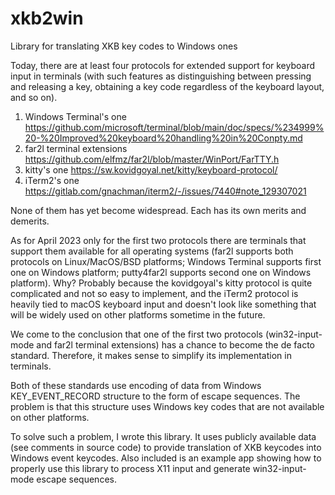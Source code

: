 # xkb2win
Library for translating XKB key codes to Windows ones

Today, there are at least four protocols for extended support for keyboard input in terminals (with such features as distinguishing between pressing and releasing a key, obtaining a key code regardless of the keyboard layout, and so on).

1. Windows Terminal's one
https://github.com/microsoft/terminal/blob/main/doc/specs/%234999%20-%20Improved%20keyboard%20handling%20in%20Conpty.md
2. far2l terminal extensions
https://github.com/elfmz/far2l/blob/master/WinPort/FarTTY.h
3. kitty's one
https://sw.kovidgoyal.net/kitty/keyboard-protocol/
4. iTerm2's one
https://gitlab.com/gnachman/iterm2/-/issues/7440#note_129307021

None of them has yet become widespread. Each has its own merits and demerits.

As for April 2023 only for the first two protocols there are terminals that support them available for all operating systems (far2l supports both protocols on Linux/MacOS/BSD platforms; Windows Terminal supports first one on Windows platform; putty4far2l supports second one on Windows platform). Why? Probably because the kovidgoyal's kitty protocol is quite complicated and not so easy to implement, and the iTerm2 protocol is heavily tied to macOS keyboard input and doesn't look like something that will be widely used on other platforms sometime in the future.

We come to the conclusion that one of the first two protocols (win32-input-mode and far2l terminal extensions) has a chance to become the de facto standard. Therefore, it makes sense to simplify its implementation in terminals.

Both of these standards use encoding of data from Windows KEY_EVENT_RECORD structure to the form of escape sequences. The problem is that this structure uses Windows key codes that are not available on other platforms.

To solve such a problem, I wrote this library. It uses publicly available data (see comments in source code) to provide translation of XKB keycodes into Windows event keycodes. Also included is an example app showing how to properly use this library to process X11 input and generate win32-input-mode escape sequences.
